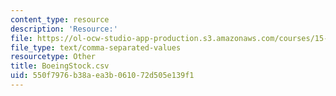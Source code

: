```yaml
---
content_type: resource
description: 'Resource:'
file: https://ol-ocw-studio-app-production.s3.amazonaws.com/courses/15-071-the-analytics-edge-spring-2017/550f7976b38aea3b061072d505e139f1_BoeingStock.csv
file_type: text/comma-separated-values
resourcetype: Other
title: BoeingStock.csv
uid: 550f7976-b38a-ea3b-0610-72d505e139f1
---
```


